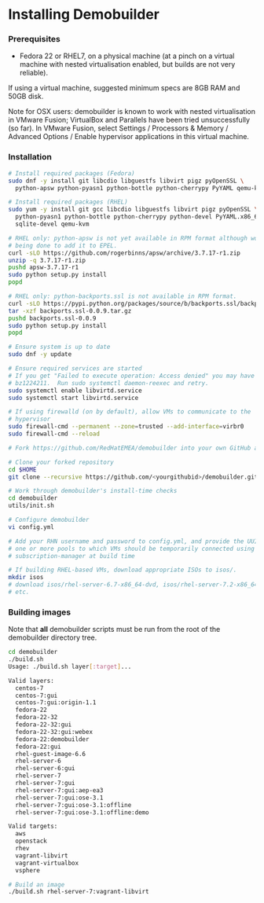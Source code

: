# Installing Demobuilder

### Prerequisites

- Fedora 22 or RHEL7, on a physical machine (at a pinch on a virtual machine
  with nested virtualisation enabled, but builds are not very reliable).

If using a virtual machine, suggested minimum specs are 8GB RAM and 50GB disk.

Note for OSX users: demobuilder is known to work with nested virtualisation in
VMware Fusion; VirtualBox and Parallels have been tried unsuccessfully (so far).
In VMware Fusion, select Settings / Processors & Memory / Advanced Options /
Enable hypervisor applications in this virtual machine.

### Installation

```bash
# Install required packages (Fedora)
sudo dnf -y install git libcdio libguestfs libvirt pigz pyOpenSSL \
  python-apsw python-pyasn1 python-bottle python-cherrypy PyYAML qemu-kvm

# Install required packages (RHEL)
sudo yum -y install git gcc libcdio libguestfs libvirt pigz pyOpenSSL \
  python-pyasn1 python-bottle python-cherrypy python-devel PyYAML.x86_64 \
  sqlite-devel qemu-kvm

# RHEL only: python-apsw is not yet available in RPM format although work is
# being done to add it to EPEL.
curl -sLO https://github.com/rogerbinns/apsw/archive/3.7.17-r1.zip
unzip -q 3.7.17-r1.zip
pushd apsw-3.7.17-r1
sudo python setup.py install
popd

# RHEL only: python-backports.ssl is not available in RPM format.
curl -sLO https://pypi.python.org/packages/source/b/backports.ssl/backports.ssl-0.0.9.tar.gz
tar -xzf backports.ssl-0.0.9.tar.gz
pushd backports.ssl-0.0.9
sudo python setup.py install
popd

# Ensure system is up to date
sudo dnf -y update

# Ensure required services are started
# If you get "Failed to execute operation: Access denied" you may have hit
# bz1224211.  Run sudo systemctl daemon-reexec and retry.
sudo systemctl enable libvirtd.service
sudo systemctl start libvirtd.service

# If using firewalld (on by default), allow VMs to communicate to the
# hypervisor
sudo firewall-cmd --permanent --zone=trusted --add-interface=virbr0
sudo firewall-cmd --reload

# Fork https://github.com/RedHatEMEA/demobuilder into your own GitHub account

# Clone your forked repository
cd $HOME
git clone --recursive https://github.com/<yourgithubid>/demobuilder.git

# Work through demobuilder's install-time checks
cd demobuilder
utils/init.sh

# Configure demobuilder
vi config.yml

# Add your RHN username and password to config.yml, and provide the UUID(s) of
# one or more pools to which VMs should be temporarily connected using
# subscription-manager at build time

# If building RHEL-based VMs, download appropriate ISOs to isos/.
mkdir isos
# download isos/rhel-server-6.7-x86_64-dvd, isos/rhel-server-7.2-x86_64-dvd.iso,
# etc.
```

### Building images

Note that **all** demobuilder scripts must be run from the root of the demobuilder directory tree.

```bash
cd demobuilder
./build.sh
Usage: ./build.sh layer[:target]...

Valid layers:
  centos-7
  centos-7:gui
  centos-7:gui:origin-1.1
  fedora-22
  fedora-22-32
  fedora-22-32:gui
  fedora-22-32:gui:webex
  fedora-22:demobuilder
  fedora-22:gui
  rhel-guest-image-6.6
  rhel-server-6
  rhel-server-6:gui
  rhel-server-7
  rhel-server-7:gui
  rhel-server-7:gui:aep-ea3
  rhel-server-7:gui:ose-3.1
  rhel-server-7:gui:ose-3.1:offline
  rhel-server-7:gui:ose-3.1:offline:demo

Valid targets:
  aws
  openstack
  rhev
  vagrant-libvirt
  vagrant-virtualbox
  vsphere

# Build an image
./build.sh rhel-server-7:vagrant-libvirt
```

